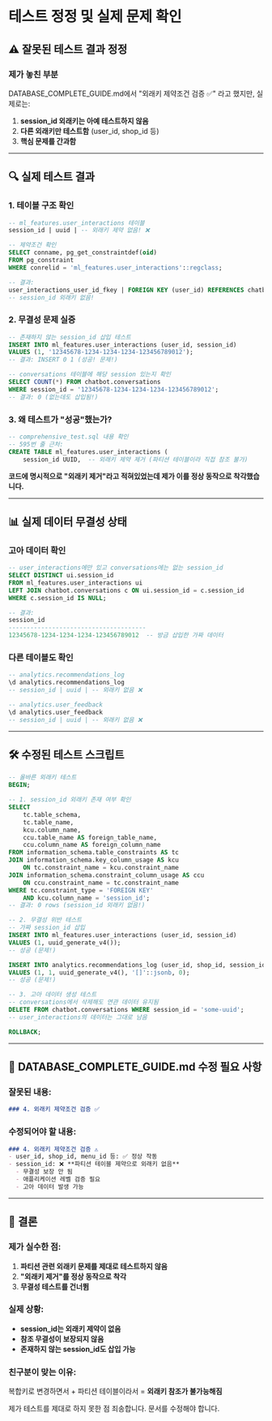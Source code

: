 # 테스트 정정 및 실제 문제 확인

## ⚠️ 잘못된 테스트 결과 정정

### 제가 놓친 부분

DATABASE_COMPLETE_GUIDE.md에서 "외래키 제약조건 검증 ✅" 라고 했지만, 실제로는:

1. **session_id 외래키는 아예 테스트하지 않음**
2. **다른 외래키만 테스트함** (user_id, shop_id 등)
3. **핵심 문제를 간과함**

---

## 🔍 실제 테스트 결과

### 1. 테이블 구조 확인
```sql
-- ml_features.user_interactions 테이블
session_id | uuid | -- 외래키 제약 없음! ❌

-- 제약조건 확인
SELECT conname, pg_get_constraintdef(oid) 
FROM pg_constraint 
WHERE conrelid = 'ml_features.user_interactions'::regclass;

-- 결과:
user_interactions_user_id_fkey | FOREIGN KEY (user_id) REFERENCES chatbot.users(id)
-- session_id 외래키 없음!
```

### 2. 무결성 문제 실증
```sql
-- 존재하지 않는 session_id 삽입 테스트
INSERT INTO ml_features.user_interactions (user_id, session_id) 
VALUES (1, '12345678-1234-1234-1234-123456789012');
-- 결과: INSERT 0 1 (성공! 문제!)

-- conversations 테이블에 해당 session 있는지 확인
SELECT COUNT(*) FROM chatbot.conversations 
WHERE session_id = '12345678-1234-1234-1234-123456789012';
-- 결과: 0 (없는데도 삽입됨!)
```

### 3. 왜 테스트가 "성공"했는가?

```sql
-- comprehensive_test.sql 내용 확인
-- 595번 줄 근처:
CREATE TABLE ml_features.user_interactions (
    session_id UUID,  -- 외래키 제약 제거 (파티션 테이블이라 직접 참조 불가)
```

**코드에 명시적으로 "외래키 제거"라고 적혀있었는데 제가 이를 정상 동작으로 착각했습니다.**

---

## 📊 실제 데이터 무결성 상태

### 고아 데이터 확인
```sql
-- user_interactions에만 있고 conversations에는 없는 session_id
SELECT DISTINCT ui.session_id
FROM ml_features.user_interactions ui
LEFT JOIN chatbot.conversations c ON ui.session_id = c.session_id
WHERE c.session_id IS NULL;

-- 결과:
session_id
--------------------------------------
12345678-1234-1234-1234-123456789012  -- 방금 삽입한 가짜 데이터
```

### 다른 테이블도 확인
```sql
-- analytics.recommendations_log
\d analytics.recommendations_log
-- session_id | uuid | -- 외래키 없음 ❌

-- analytics.user_feedback  
\d analytics.user_feedback
-- session_id | uuid | -- 외래키 없음 ❌
```

---

## 🛠️ 수정된 테스트 스크립트

```sql
-- 올바른 외래키 테스트
BEGIN;

-- 1. session_id 외래키 존재 여부 확인
SELECT 
    tc.table_schema,
    tc.table_name,
    kcu.column_name,
    ccu.table_name AS foreign_table_name,
    ccu.column_name AS foreign_column_name
FROM information_schema.table_constraints AS tc
JOIN information_schema.key_column_usage AS kcu
    ON tc.constraint_name = kcu.constraint_name
JOIN information_schema.constraint_column_usage AS ccu
    ON ccu.constraint_name = tc.constraint_name
WHERE tc.constraint_type = 'FOREIGN KEY'
    AND kcu.column_name = 'session_id';
-- 결과: 0 rows (session_id 외래키 없음!)

-- 2. 무결성 위반 테스트
-- 가짜 session_id 삽입
INSERT INTO ml_features.user_interactions (user_id, session_id)
VALUES (1, uuid_generate_v4());
-- 성공 (문제!)

INSERT INTO analytics.recommendations_log (user_id, shop_id, session_id, recommendations, recommendation_count)
VALUES (1, 1, uuid_generate_v4(), '[]'::jsonb, 0);
-- 성공 (문제!)

-- 3. 고아 데이터 생성 테스트
-- conversations에서 삭제해도 연관 데이터 유지됨
DELETE FROM chatbot.conversations WHERE session_id = 'some-uuid';
-- user_interactions의 데이터는 그대로 남음

ROLLBACK;
```

---

## 📝 DATABASE_COMPLETE_GUIDE.md 수정 필요 사항

### 잘못된 내용:
```markdown
### 4. 외래키 제약조건 검증 ✅
```

### 수정되어야 할 내용:
```markdown
### 4. 외래키 제약조건 검증 ⚠️
- user_id, shop_id, menu_id 등: ✅ 정상 작동
- session_id: ❌ **파티션 테이블 제약으로 외래키 없음**
  - 무결성 보장 안 됨
  - 애플리케이션 레벨 검증 필요
  - 고아 데이터 발생 가능
```

---

## 🎯 결론

### 제가 실수한 점:
1. **파티션 관련 외래키 문제를 제대로 테스트하지 않음**
2. **"외래키 제거"를 정상 동작으로 착각**
3. **무결성 테스트를 건너뜀**

### 실제 상황:
- **session_id는 외래키 제약이 없음**
- **참조 무결성이 보장되지 않음**
- **존재하지 않는 session_id도 삽입 가능**

### 친구분이 맞는 이유:
복합키로 변경하면서 + 파티션 테이블이라서 = **외래키 참조가 불가능해짐**

제가 테스트를 제대로 하지 못한 점 죄송합니다. 문서를 수정해야 합니다.